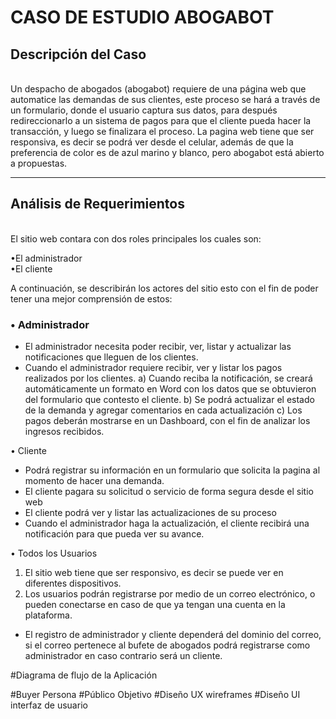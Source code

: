 # CASO DE ESTUDIO ABOGABOT

<h2>Descripción del Caso</h2>
<br>
Un despacho de abogados (abogabot) requiere de una página web que automatice las demandas de sus clientes, este proceso se hará a través de un formulario, donde el usuario captura sus datos, para después redireccionarlo a un sistema de pagos para que el cliente pueda hacer la transacción, y luego se finalizara el proceso. La pagina web tiene que ser responsiva, es decir se podrá ver desde el celular, además de que la preferencia de color es de azul marino y blanco, pero abogabot está abierto a propuestas.  
<hr>
 
<h2>Análisis de Requerimientos</h2><br> 
El sitio web contara con dos roles principales los cuales son:<br>

•El administrador <br>
•El cliente <br>

A continuación, se describirán los actores del sitio esto con el fin de poder tener una mejor comprensión de estos:
<br><h3>•	Administrador</h3>
-	El administrador necesita poder recibir, ver, listar y actualizar las notificaciones que lleguen de los clientes.
-	Cuando el administrador requiere recibir, ver y listar los pagos realizados por los clientes.
a)	Cuando reciba la notificación, se creará automáticamente un formato en Word con los datos que se obtuvieron del formulario que contesto el cliente. 
b)	Se podrá actualizar el estado de la demanda y agregar comentarios en cada actualización
c)	Los pagos deberán mostrarse en un Dashboard, con el fin de analizar los ingresos recibidos.

•	Cliente
-	Podrá registrar su información en un formulario que solicita la pagina al momento de hacer una demanda.
-	El cliente pagara su solicitud o servicio de forma segura desde el sitio web 
-	El cliente podrá ver y listar las actualizaciones de su proceso 
-	Cuando el administrador haga la actualización, el cliente recibirá una notificación para que pueda ver su avance.

•	Todos los Usuarios
1.	El sitio web tiene que ser responsivo, es decir se puede ver en diferentes dispositivos.
2.	Los usuarios podrán registrarse por medio de un correo electrónico, o pueden conectarse en caso de que ya tengan una cuenta en la plataforma. 
-	El registro de administrador y cliente dependerá del dominio del correo, si el correo pertenece al bufete de abogados podrá registrarse como administrador en caso contrario será un cliente. 

#Diagrama de flujo de la Aplicación

#Buyer Persona
#Público Objetivo
#Diseño UX wireframes
#Diseño UI interfaz de usuario

